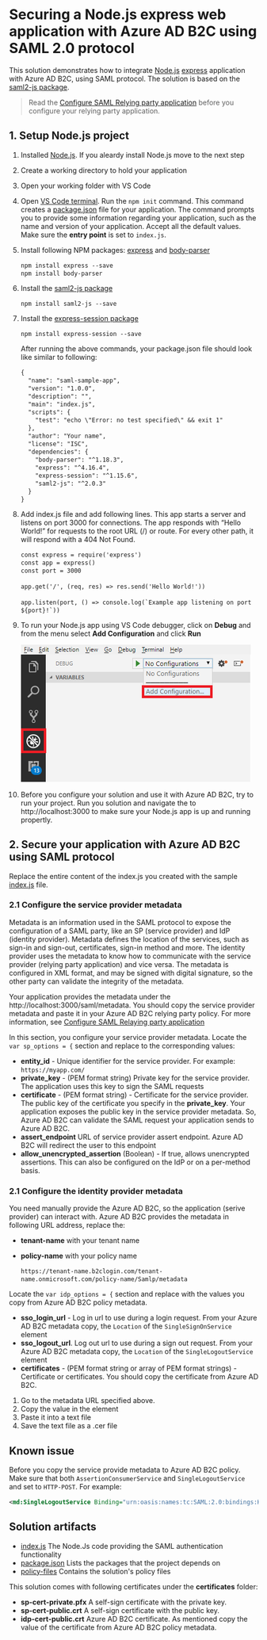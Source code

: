 # Securing a Node.js express web application with  Azure AD B2C using SAML 2.0 protocol

This solution demonstrates how to integrate [Node.js](https://nodejs.org/en/) [express](https://expressjs.com/) application with Azure AD B2C, using SAML protocol. The solution is based on the [saml2-js package](https://www.npmjs.com/package/saml2-js). 

> Read the [Configure SAML Relying party application](../../) before you configure your relying party application.

## 1. Setup Node.js project
1. Installed [Node.js](https://nodejs.org/). If you aleardy install Node.js move to the next step

1. Create a working directory to hold your application

1. Open your working folder with VS Code

1. Open [VS Code terminal](https://code.visualstudio.com/docs/editor/integrated-terminal). Run the `npm init` command. This command creates a [package.json](package.json) file for your application. The command prompts you to provide some information regarding your application, such as the name and version of your application. Accept all the default values. Make sure the **entry point** is set to `index.js`. 

1. Install following NPM packages: [express](https://www.npmjs.com/package/express) and [body-parser](https://www.npmjs.com/package/body-parser)
    ```
    npm install express --save
    npm install body-parser
    ```

1. Install the [saml2-js package](https://www.npmjs.com/package/saml2-js)
    ```
    npm install saml2-js --save
    ```

1. Install the [express-session package](https://www.npmjs.com/package/express-session)
    ```
    npm install express-session --save
    ```
    After running the above commands, your package.json file should look like similar to following:

    ```JS
    {
      "name": "saml-sample-app",
      "version": "1.0.0",
      "description": "",
      "main": "index.js",
      "scripts": {
        "test": "echo \"Error: no test specified\" && exit 1"
      },
      "author": "Your name",
      "license": "ISC",
      "dependencies": {
        "body-parser": "^1.18.3",
        "express": "^4.16.4",
        "express-session": "^1.15.6",
        "saml2-js": "^2.0.3"
      }
    }
    ```

1. Add index.js file and add following lines. This app starts a server and listens on port 3000 for connections. The app responds with “Hello World!” for requests to the root URL (/) or route. For every other path, it will respond with a 404 Not Found.

    ```JS
    const express = require('express')
    const app = express()
    const port = 3000
    
    app.get('/', (req, res) => res.send('Hello World!'))
    
    app.listen(port, () => console.log(`Example app listening on port ${port}!`))
    ``` 
1. To run your Node.js app using VS Code debugger, click on **Debug** and from the menu select **Add Configuration** and click **Run**

    ![Debug](media/debug.png)

1. Before you configure your solution and use it with Azure AD B2C, try to run your project. Run you solution and navigate the to http://localhost:3000 to make sure your Node.js app is up and running propertly.

## 2. Secure your application with Azure AD B2C using SAML protocol

Replace the entire content of the index.js you created with the sample [index.js](index.js) file.

### 2.1 Configure the service provider metadata
Metadata is an information used in the SAML protocol to expose the configuration of a SAML party, like an SP (service provider) and IdP (identity provider). Metadata defines the location of the services, such as sign-in and sign-out, certificates, sign-in method and more. The identity provider uses the metadata to know how to communicate with the service provider (relying party application) and vice versa. The metadata is configured in XML format, and may be signed with digital signature, so the other party can validate the integrity of the metadata.

Your application provides the metadata under the http://localhost:3000/saml/metadata. You should copy the service provider metadata and paste it in your Azure AD B2C relying party policy. For more information, see [Configure SAML Relaying party application](https://github.com/yoelhor/advance-scenarios/tree/master/policies/saml-relying-party)

In this section, you configure your service provider metadata. Locate the `var sp_options = {` section and replace to the corresponding values:

  - **entity_id** - Unique identifier for the service provider. For example: `https://myapp.com/`
  - **private_key** - (PEM format string) Private key for the service provider. The application uses this key to sign the SAML requests
  - **certificate** -  (PEM format string) - Certificate for the service provider. The public key of the certificate you specify in the **private_key**. Your application exposes the public key in the service provider metadata. So, Azure AD B2C can validate the SAML request your application sends to Azure AD B2C.
  - **assert_endpoint** URL of service provider assert endpoint. Azure AD B2C will redirect the user to this endpoint
  - **allow_unencrypted_assertion** (Boolean) - If true, allows unencrypted assertions. This can also be configured on the IdP or on a per-method basis.

 ### 2.1 Configure the identity provider metadata
You need manually provide the Azure AD B2C, so the application (serive provider) can interact with. Azure AD B2C provides the metadata in following URL address, replace the:
* **tenant-name** with your tenant name
* **policy-name** with your policy name 

    ```
    https://tenant-name.b2clogin.com/tenant-name.onmicrosoft.com/policy-name/Samlp/metadata
    ```

Locate the `var idp_options = {` section and replace with the values you copy from Azure AD B2C policy metadata.

- **sso_login_url** - Log in url to use during a login request. From your Azure AD B2C metadata copy, the `Location` of the `SingleSignOnService` element
- **sso_logout_url**. Log out url to use during a sign out request. From your Azure AD B2C metadata copy, the `Location` of the `SingleLogoutService` element
- **certificates** - (PEM format string or array of PEM format strings) - Certificate or certificates. You should copy the certificate from Azure AD B2C. 
1. Go to the metadata URL specified above.
1. Copy the value in the <X509Certificate> element
1. Paste it into a text file
1. Save the text file as a .cer file 


## Known issue
Before you copy the service provide metadata to Azure AD B2C policy. Make sure that both `AssertionConsumerService` and `SingleLogoutService` and set to `HTTP-POST`. For example:

```XML
<md:SingleLogoutService Binding="urn:oasis:names:tc:SAML:2.0:bindings:HTTP-POST" Location="http://localhost:3000/saml/assert"/>`
```
    
## Solution artifacts

- [index.js](app.js) The Node.Js code providing the SAML authentication functionality
- [package.json](package.json) Lists the packages that the project depends on
- [policy-files](policy-files) Contains the solution's policy files

This solution comes with following certificates under the **certificates** folder:
- **sp-cert-private.pfx** A self-sign certificate with the private key.
- **sp-cert-public.crt** A self-sign certificate with the public key.
- **idp-cert-public.crt** Azure AD B2C certificate. As mentioned copy the value of the certificate from Azure AD B2C policy metadata.


